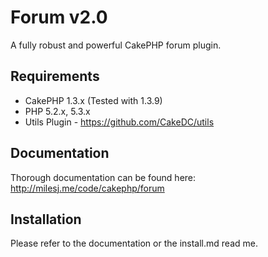 # Forum v2.0 #

A fully robust and powerful CakePHP forum plugin.

## Requirements ##

* CakePHP 1.3.x (Tested with 1.3.9)
* PHP 5.2.x, 5.3.x
* Utils Plugin - https://github.com/CakeDC/utils

## Documentation ##

Thorough documentation can be found here: http://milesj.me/code/cakephp/forum

## Installation ##

Please refer to the documentation or the install.md read me.